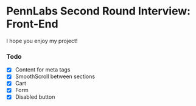 # PennLabs Second Round Interview: Front-End
I hope you enjoy my project!

### Todo
- [x] Content for meta tags
- [x] SmoothScroll between sections
- [x] Cart
- [x] Form
- [x] Disabled button
